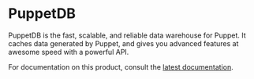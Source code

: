 # PuppetDB

[docs]: https://docs.puppetlabs.com/puppetdb/latest

PuppetDB is the fast, scalable, and reliable data warehouse for Puppet. It caches data generated by Puppet, and gives you advanced features at awesome speed with a powerful API.

For documentation on this product, consult the [latest documentation][docs].
